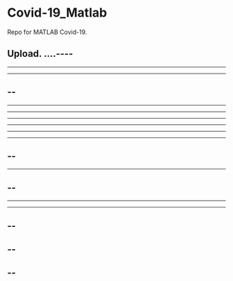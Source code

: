 # Covid-19_Matlab

Repo for MATLAB Covid-19.

Upload.
....----
----
----------
----------
--
----
--------
-------
-------
----------
----
-----
--
--
----
--
--
----
----
--
--
--
--
--
--
